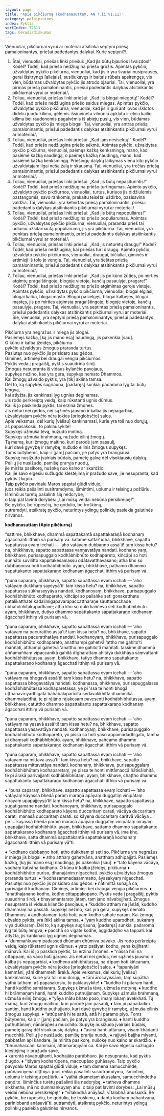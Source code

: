 ```yaml
---
layout: page
title: 'Apie pikčiurną (kodhanasuttaṃ, AN 7.ii.VI.11)'
category: palaipsnines
index: Pyktis 
sortIndex: 72611 
tags: Geraširdiškumas
---
```


Vienuoliai, pikčiurnai vyrui ar moteriai atsitinka septyni priešą pamaloninantys, priešui padedantys dalykai. Kurie septyni?\
1. Štai, vienuoliai, priešas linki priešui: „Kad jis būtų bjaurios išvaizdos!” Kodėl? Todėl, kad priešo nedžiugina priešo grožis. Apimtas pykčio, užvaldytas pykčio pikčiurna, vienuoliai, kad jis ir yra švariai nusiprausęs, gerai išsitrynęs [aliejais], susišukavęs ir baltais rūbais apsirengęs, vis vien, būdamas užvaldytas pykčio jis atrodo bjauriai. Tai, vienuoliai, yra pirmas priešą pamaloninantis, priešui padedantis dalykas atsitinkantis pikčiurnai vyrui ar moteriai.\
2. Toliau, vienuoliai, priešas linki priešui: „Kad jis blogai miegotų!” Kodėl? Todėl, kad priešo nedžiugina priešo saldus miegas. Apimtas pykčio, užvaldytas pykčio pikčiurna, vienuoliai, kad jis ir guli ant lovos išklotos dideliu juodu kilimu, gėlėmis išsiuvinėtu vilnoniu apklotu ir elnio kailio kilimu bei raudonomis pagalvėmis iš abiejų pusių, vis vien, būdamas užvaldytas pykčio jis miega blogai. Tai, vienuoliai, yra antras priešą pamaloninantis, priešui padedantis dalykas atsitinkantis pikčiurnai vyrui ar moteriai.\
3. Toliau, vienuoliai, priešas linki priešui: „Kad jam nesisektų!” Kodėl? Todėl, kad priešo nedžiugina priešo sėkmė. Apimtas pykčio, užvaldytas pykčio pikčiurna, vienuoliai, paėmęs kažką kenksmingą, mano, kad pasiėmė kažką naudingą, o paėmęs kažką naudingą, mano, kad pasiėmė kažką kenksmingą. Priešingų dalykų laikymas vienu kitu pykčio užvaldytajam ilgai neša žalą ir skausmą. Tai, vienuoliai, yra trečias priešą pamaloninantis, priešui padedantis dalykas atsitinkantis pikčiurnai vyrui ar moteriai.\
4. Toliau, vienuoliai, priešas linki priešui: „Kad jis būtų nepasiturintis!” Kodėl? Todėl, kad priešo nedžiugina priešo turtingumas. Apimto pykčio, užvaldyto pykčio pikčiurnos, vienuoliai, turtus, kuriuos jis didžiulėmis pastangomis, savo rankomis, prakaitu teisėtai uždirbo, pasisavina valdžia. Tai, vienuoliai, yra ketvirtas priešą pamaloninantis, priešui padedantis dalykas atsitinkantis pikčiurnai vyrui ar moteriai.\
5. Toliau, vienuoliai, priešas linki priešui: „Kad jis būtų nepopuliarus!” Kodėl? Todėl, kad priešo nedžiugina priešo populiarumas. Apimtas pykčio, užvaldytas pykčio pikčiurna, vienuoliai, praranda prieš tai uolumu užsitarnautą populiarumą, jis yra pikčiurna. Tai, vienuoliai, yra penktas priešą pamaloninantis, priešui padedantis dalykas atsitinkantis pikčiurnai vyrui ar moteriai.\
6. Toliau, vienuoliai, priešas linki priešui: „Kad jis neturėtų draugų!” Kodėl? Todėl, kad priešo nedžiugina, kai priešas turi draugų. Apimto pykčio, užvaldyto pykčio pikčiurnos, vienuoliai, draugai, bičiuliai, giminės ir artimieji iš tolo jo vengia. Tai, vienuoliai, yra šeštas priešą pamaloninantis, priešui padedantis dalykas atsitinkantis pikčiurnai vyrui ar moteriai.\
7. Toliau, vienuoliai, priešas linki priešui: „Kad jis po kūno žūties, po mirties atgimtų pragaištingoje, blogoje vietoje, kančių pasaulyje, pragare!” Kodėl? Todėl, kad priešo nedžiugina priešo atgimimas geroje vietoje. Apimtas pykčio, užvaldytas pykčio pikčiurna, vienuoliai, blogai elgiasi, blogai kalba, blogai mąsto. Blogai pasielgęs, blogai kalbėjęs, blogai mąstęs, jis po mirties atgimsta pragaištingoje, blogoje vietoje, kančių pasaulyje, pragare. Tai, vienuoliai, yra septintas priešą pamaloninantis, priešui padedantis dalykas atsitinkantis pikčiurnai vyrui ar moteriai.\
Šie, vienuoliai, yra septyni priešą pamaloninantys, priešui padedantys dalykai atsitinkantis pikčiurnai vyrui ar moteriai.

Pikčiurna yra negražus ir miega jis blogai.\
Pasiėmęs kažką, [ką jis mano esą] naudingą, jis pakenkia [sau].\
O kūnu ir kalba įžeidęs, pikčiurna\
pykčio užvaldytas žmogus praranda turtus.\
Pasiutęs nuo pykčio jis prisidaro sau gėdos.\
Giminės, artimieji bei draugai vengia pikčiurnos.\
Pyktis veda į pragaištį, pyktis suaudrina širdį.\
Žmogus nesupranta iš vidaus kylančio pavojaus,\
supykęs nežino, kas yra gera, supykęs nemato Dhammos.\
Kai žmogų užvaldo pyktis, yra [tik] aklina tamsa.\
Dėl to, ką supykęs sugriauna, [padaręs] sunkiai padaroma lyg tai būtų lengva,\
kai atlyžta, jis kankinasi lyg ugnies deginamas.\
Jis rodo perkreiptą veidą, kaip rūkstanti ugnis dūmus.\
Kai iš jo pasklinda pyktis, tai erzina žmones.\
Jis neturi nei gėdos, nei sąžinės jausmo ir kalba jis nepagarbiai,\
užvaldytajam pykčio nėra jokios [prieglobsčio] salos.\
Apie veiksmus, dėl kurių [vėliau] kankinamasi, kurie yra toli nuo dorųjų,\
aš papasakosiu, to paklausykite!\
Supykęs užmuša tėvą, nužudo motiną.\
Supykęs užmuša brahmaną, nužudo eilinį žmogų.\
Tą mamą, kuri žmogų maitino, kuri parodė jam pasaulį,\
kuri davė gyvybę ir ramybę, nužudo eilinis žmogus supykęs.\
Toms būtybėms, kaip ir [jam] pačiam, jie patys yra brangiausi.\
Supykę nusižudo įvairiais būdais, pametę galvą dėl visokiausių dalykų.\
Peilių jie nusižudo, pamišę praryja nuodų,\
jie miršta pasikorę, nušokę nuo kalno ar skardžio.\
Kai jie savo elgesiu sužlugdo klestėjimą ir pražudo save,
jie nesupranta, kad pyktis žlugdo.\
Taip pykčio pavidalu Maros spąstai glūdi viduje,\
juos reikia pašalinti susitramdymu, išmintimi, uolumu ir teisingu požiūriu.\
Išminčius turėtų pašalinti šią nedorybę,\
o taip pat lavinti dorybes: „Lai mūsų veidai nebūna persikreipę!”\
Be pykčio, be rūpesčių, be godulio, be troškimų,\
sutramdyti, atsikratę pykčio, neturintys ydingų polinkių pasiekia galutinės nirvanos.

  __kodhanasuttaṃ (Apie pikčiurną)__

“sattime, bhikkhave, dhammā sapattakantā sapattakaraṇā kodhanaṃ āgacchanti itthiṃ vā purisaṃ vā. katame satta? idha, bhikkhave, sapatto sapattassa evaṃ icchati — ‘aho vatāyaṃ dubbaṇṇo assā’ti! taṃ kissa hetu? na, bhikkhave, sapatto sapattassa vaṇṇavatāya nandati. kodhano yaṃ, bhikkhave, purisapuggalo kodhābhibhūto kodhapareto, kiñcāpi so hoti sunhāto suvilitto kappitakesamassu odātavatthavasano; atha kho so dubbaṇṇova hoti kodhābhibhūto. ayaṃ, bhikkhave, paṭhamo dhammo sapattakanto sapattakaraṇo kodhanaṃ āgacchati itthiṃ vā purisaṃ vā.

“puna caparaṃ, bhikkhave, sapatto sapattassa evaṃ icchati — ‘aho vatāyaṃ dukkhaṃ sayeyyā’ti! taṃ kissa hetu? na, bhikkhave, sapatto sapattassa sukhaseyyāya nandati. kodhanoyaṃ, bhikkhave, purisapuggalo kodhābhibhūto kodhapareto, kiñcāpi so pallaṅke seti gonakatthate paṭalikatthate kadalimigapavarapaccattharaṇe sauttaracchade ubhatolohitakūpadhāne; atha kho so dukkhaññeva seti kodhābhibhūto. ayaṃ, bhikkhave, dutiyo dhammo sapattakanto sapattakaraṇo kodhanaṃ āgacchati itthiṃ vā purisaṃ vā.

“puna caparaṃ, bhikkhave, sapatto sapattassa evaṃ icchati — ‘aho vatāyaṃ na pacurattho assā’ti! taṃ kissa hetu? na, bhikkhave, sapatto sapattassa pacuratthatāya nandati. kodhanoyaṃ, bhikkhave, purisapuggalo kodhābhibhūto kodhapareto, anatthampi gahetvā ‘attho me gahito’ti maññati, atthampi gahetvā ‘anattho me gahito’ti maññati. tassime dhammā aññamaññaṃ vipaccanīkā gahitā dīgharattaṃ ahitāya dukkhāya saṃvattanti kodhābhibhūtassa. ayaṃ, bhikkhave, tatiyo dhammo sapattakanto sapattakaraṇo kodhanaṃ āgacchati itthiṃ vā purisaṃ vā.

“puna caparaṃ, bhikkhave, sapatto sapattassa evaṃ icchati — ‘aho vatāyaṃ na bhogavā assā’ti! taṃ kissa hetu? na, bhikkhave, sapatto sapattassa bhogavatāya nandati. kodhanassa, bhikkhave, purisapuggalassa kodhābhibhūtassa kodhaparetassa, ye pi 'ssa te honti bhogā uṭṭhānavīriyādhigatā bāhābalaparicitā sedāvakkhittā dhammikā dhammaladdhā, te pi rājāno rājakosaṃ pavesenti kodhābhibhūtassa. ayaṃ, bhikkhave, catuttho dhammo sapattakanto sapattakaraṇo kodhanaṃ āgacchati itthiṃ vā purisaṃ vā.

“puna caparaṃ, bhikkhave, sapatto sapattassa evaṃ icchati — ‘aho vatāyaṃ na yasavā assā’ti! taṃ kissa hetu? na, bhikkhave, sapatto sapattassa yasavatāya nandati. kodhanoyaṃ, bhikkhave, purisapuggalo kodhābhibhūto kodhapareto, yo pissa so hoti yaso appamādādhigato, tamhā pi dhaṃsati kodhābhibhūto. ayaṃ, bhikkhave, pañcamo dhammo sapattakanto sapattakaraṇo kodhanaṃ āgacchati itthiṃ vā purisaṃ vā.

“puna caparaṃ, bhikkhave, sapatto sapattassa evaṃ icchati — ‘aho vatāyaṃ na mittavā assā’ti! taṃ kissa hetu? na, bhikkhave, sapatto sapattassa mittavatāya nandati. kodhanaṃ, bhikkhave, purisapuggalaṃ kodhābhibhūtaṃ kodhaparetaṃ, ye pissa te honti mittāmaccā ñātisālohitā, te pi ārakā parivajjanti kodhābhibhūtaṃ. ayaṃ, bhikkhave, chaṭṭho dhammo sapattakanto sapattakaraṇo kodhanaṃ āgacchati itthiṃ vā purisaṃ vā.

♦ “puna caparaṃ, bhikkhave, sapatto sapattassa evaṃ icchati — ‘aho vatāyaṃ kāyassa bhedā paraṃ maraṇā apāyaṃ duggatiṃ vinipātaṃ nirayaṃ upapajjeyyā’ti! taṃ kissa hetu? na, bhikkhave, sapatto sapattassa sugatigamane nandati. kodhanoyaṃ, bhikkhave, purisapuggalo kodhābhibhūto kodhapareto kāyena duccaritaṃ carati, vācāya duccaritaṃ carati, manasā duccaritaṃ carati. so kāyena duccaritaṃ caritvā vācāya ... pe ... kāyassa bhedā paraṃ maraṇā apāyaṃ duggatiṃ vinipātaṃ nirayaṃ upapajjati kodhābhibhūto. ayaṃ, bhikkhave, sattamo dhammo sapattakanto sapattakaraṇo kodhanaṃ āgacchati itthiṃ vā purisaṃ vā. ime kho, bhikkhave, satta dhammā sapattakantā sapattakaraṇā kodhanaṃ āgacchanti itthiṃ vā purisaṃ vā”ti.

♦ “kodhano dubbaṇṇo hoti, atho dukkham pi seti so.
Pikčiurna yra negražus ir miega jis blogai.
♦ atho atthaṃ gahetvāna, anatthaṃ adhipajjati.
Pasiėmęs kažką, [ką jis mano esą] naudingą, jis pakenkia [sau].
♦ “tato kāyena vācāya, vadhaṃ katvāna kodhano.
O kūnu ir kalba įžeidęs, pikčiurna
♦ kodhābhibhūto puriso, dhanajāniṃ nigacchati.
pykčio užvaldytas žmogus praranda turtus.
♦ “kodhasammadasammatto, āyasakyaṃ nigacchati.
Pasiutęs nuo pykčio jis prisidaro sau gėdos.
♦ ñātimittā suhajjā ca, parivajjanti kodhanaṃ.
Giminęs, artimieji bei draugai vengia pikčiurnos.
♦ “anatthajanano kodho, kodho cittappakopano.
Pyktis veda į pragaištį, pyktis suaudrina širdį.
♦ bhayamantarato jātaṃ, taṃ jano nāvabujjhati.
Žmogus nesupranta iš vidaus kilančio pavojaus,
♦ “kuddho atthaṃ na jānāti, kuddho dhammaṃ na passati.
supykęs nežino, kas yra gera, supykęs nemato Dhammos.
♦ andhatamaṃ tadā hoti, yaṃ kodho sahate naraṃ.
Kai žmogų užvaldo pyktis, yra [tik] aklina tamsa.
♦ “yaṃ kuddho uparodheti, sukaraṃ viya dukkaraṃ.
Dėl to, ką supykęs sugriauna, [padaręs] sunkiai padaroma lyg tai būtų lengva, 
♦ pacchā so vigate kodhe, aggidaḍḍho va tappati.
kai atlyžta, jis kankinasi lyg ugnies deginamas.  
♦ “dummaṅkuyaṃ padasseti dhūmaṃ dhūmīva pāvako.
Jis rodo perkreiptą veidą, kaip rūkstanti ugnis dūmus. 
♦ yato patāyati kodho, yena kujjhanti mānavā.
Kai iš jo pasklida pyktis, tai erzina žmones.
♦ “nāssa hirī na ottappaṃ, na vāco hoti gāravo.
Jis neturi nei gėdos, nei sąžinės jausmo ir kalba jis nepagarbiai,
♦ kodhena abhibhūtassa, na dīpaṃ hoti kiñcanaṃ.
užvaldytajam pykčio nėra jokios [prieglobsčio] salos. 
♦ “tapanīyāni kammāni, yāni dhammehi ārakā.
Apie veiksmus, dėl kurių [vėliau] kankinamasi, kurie yra toli nuo dorųjų,
♦ tāni ārocayissāmi, taṃ suṇātha yathā tathaṃ.
aš papasakosiu, to paklausykite!
♦ “kuddho hi pitaraṃ hanti, hanti kuddho samātaraṃ.
Supykęs užmuša tėvą, užmuša motyną.
♦ kuddho hi brāhmaṇaṃ hanti, hanti kuddho puthujjanaṃ.
Supykęs užmuša brahmaną, užmuša eilinį žmogų.
♦ “yāya mātu bhato poso, imaṃ lokaṃ avekkhati.
Tą mamą, kuri žmogų maitino, kuri parodė jam pasaulį,
♦ tam pi pāṇadadiṃ santiṃ, hanti kuddho puthujjano.
kuri davė gyvybę ir ramybę, užmuša eilinis žmogus supykęs.
♦ “attūpamā hi te sattā, attā hi paramo piyo.
Toms būtybėms, kaip ir [jam] pačiam, jie patys yra brangiausi. 
♦ hanti kuddho puthuttānaṃ, nānārūpesu mucchito.
Supykę nusižudo įvairiais būdais, pametę galvą dėl visokiausių dalykų. 
♦ “asinā hanti attānaṃ, visaṃ khādanti mucchitā.
Peilių jie nusižudo, pamišę prarija nuodų,
♦ rajjuyā bajjha mīyanti, pabbatām api kandare.
jie miršta pasikorę, nušokę nuo kalno ar skardžio.
♦ “bhūnahaccāni kammāni, attamāraṇiyāni ca.
Kai jie savo elgesiu sužlugdo klestėjimą ir pražudo save,  
♦ karontā nāvabujjhanti, kodhajāto parābhavo.
jie nesupranta, kad pyktis žlugdo.
♦ “itāyaṃ kodharūpena, maccupāso guhāsayo.
Taip pykčio pavydalu Maros spąstai glūdi viduje,
♦ taṃ damena samucchinde, paññāvīriyena diṭṭhiyā.
juos reikia pašalinti susidtramdymu, išmintimi, uolumu ir teisingu požiūriu.
♦ “yathā ekametaṃ akusalaṃ, samucchindetha paṇḍito.
Išminčius turėtų pašalinti šią nedorybę,
♦ tatheva dhamme sikkhetha, mā no dummaṅkuyaṃ ahu.
o taip pat lavinti dorybes: „Lai mūsų veidai nebūna persikreipę!” 
♦ “vītakodhā anāyāsā, vītalobhā anussukā.
Be pykčio, be rūpesčių, be godulio, be troškimų,
♦ dantā kodhaṃ pahantvāna, parinibbanti anāsavā”ti. 
sutramdyti, atsikratę pykčio, neturintys ydingų polinkių pasiekia galutinės nirvanos. 

